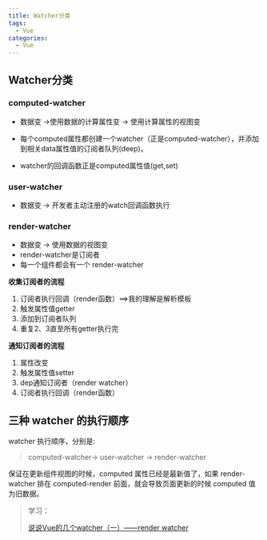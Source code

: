 ```yaml
---
title: Watcher分类
tags:
  - Vue
categories:
  - Vue
---
```




## Watcher分类

### computed-watcher

+ 数据变 →使用数据的计算属性变 → 使用计算属性的视图变
+ 每个computed属性都创建一个watcher（正是computed-watcher），并添加到相关data属性值的订阅者队列(deep)。

+ watcher的回调函数正是computed属性值(get,set)

### user-watcher

+ 数据变 → 开发者主动注册的watch回调函数执行

### render-watcher

+ 数据变 → 使用数据的视图变
+ render-watcher是订阅者
+ 每一个组件都会有一个 render-watcher

**收集订阅者的流程**

1. 订阅者执行回调（render函数）==>我的理解是解析模板
2. 触发属性值getter
3. 添加到订阅者队列
4. 重复2、3直至所有getter执行完

**通知订阅者的流程**

1. 属性改变
2. 触发属性值setter
3. dep通知订阅者（render watcher）
4. 订阅者执行回调（render函数）

## 三种 watcher 的执行顺序

watcher 执行顺序，分别是:

> computed-watcher-> user-watcher -> render-watcher

保证在更新组件视图的时候，computed 属性已经是最新值了，如果 render-watcher 排在 computed-render 前面，就会导致页面更新的时候 computed 值为旧数据。



> 学习：
>
> [说说Vue的几个watcher（一）——render watcher](https://juejin.cn/post/6844904128435470350)


